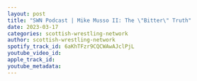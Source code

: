 ```yaml
---
layout: post
title: "SWN Podcast | Mike Musso II: The \"Bitter\" Truth"
date: 2023-03-17
categories: scottish-wrestling-network
author: scottish-wrestling-network
spotify_track_id: 6aKhTFzr9CQCWAwAJclPjL
youtube_video_id: 
apple_track_id: 
youtube_metadata: 
---
```

